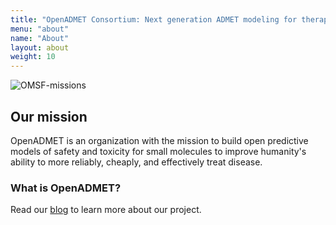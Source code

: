 ```yaml
---
title: "OpenADMET Consortium: Next generation ADMET modeling for therapeutic development"
menu: "about"
name: "About"
layout: about
weight: 10
---
```


![OMSF-missions](/images/grant-avoidome.png)

## Our mission

OpenADMET is an organization with the mission to build open predictive models of safety and toxicity for small molecules to improve humanity's ability to more reliably, cheaply, and effectively treat disease.

### What is OpenADMET? 
Read our [blog](https://openadmet.ghost.io/) to learn more about our project.